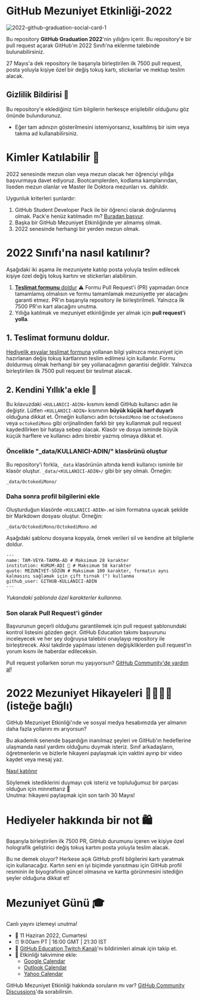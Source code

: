 # GitHub Mezuniyet Etkinliği-2022

![2022-github-graduation-social-card-1](/assets/GHG_Blog_1.jpg)



Bu repository **GitHub Graduation 2022**'nin yıllığını içerir. Bu repository'e bir pull request açarak GitHub'ın 2022 Sınıfı'na eklenme talebinde bulunabilirsiniz. 

27 Mayıs'a dek repository ile başarıyla birleştirilen ilk 7500 pull request, posta yoluyla kişiye özel bir değiş tokuş kartı, stickerlar ve mektup teslim alacak.


## Gizlilik Bildirisi 👀
Bu repository'e eklediğiniz tüm bilgilerin herkesçe erişilebilir olduğunu göz önünde bulundurunuz.

- Eğer tam adınızın gösterilmesini istemiyorsanız, kısaltılmış bir isim veya takma ad kullanabilirsiniz.

# Kimler Katılabilir 📝
2022 senesinde mezun olan veya mezun olacak her öğrenciyi yıllığa başvurmaya davet ediyoruz. Bootcamplerden, kodlama kamplarından, liseden mezun olanlar ve Master ile Doktora mezunları vs. dahildir.

Uygunluk kriterleri şunlardır:
1. GitHub Student Developer Pack ile bir öğrenci olarak doğrulanmış olmak. Pack'e henüz katılmadın mı? [Buradan başvur](https://education.github.com/discount_requests/student_application?utm_source=2022-06-11-GitHubGraduation).
2. Başka bir GitHub Mezuniyet Etkinliğinde yer almamış olmak.
3. 2022 senesinde herhangi bir yerden mezun olmak.

# 2022 Sınıfı'na nasıl katılınır?
Aşağıdaki iki aşama ile mezuniyete katılıp posta yoluyla teslim edilecek kişiye özel değiş tokuş kartını ve stickerları alabilirsin.

1. [**Teslimat formunu** doldur](https://airtable.com/shrVMo8ItH4wjsO9f)
 ⚠️ Formu Pull Request'i (PR) yapmadan önce tamamlamış olmalısın ve formu tamamlamak mezuniyette yer alacağını garanti etmez. PR'ın başarıyla repository ile birleştirilmeli. Yalnızca ilk 7500 PR'ın kart alacağını unutma.
2. Yıllığa katılmak ve mezuniyet etkinliğinde yer almak için **pull request'i yolla**.

## 1. Teslimat formunu doldur.
[Hediyelik eşyalar teslimat formuna](https://airtable.com/shrVMo8ItH4wjsO9f) yollanan bilgi yalnızca mezuniyet için hazırlanan değiş tokuş kartlarının teslim edilmesi için kullanılır. Formu doldurmuş olmak herhangi bir şey yollanacağının garantisi değildir. Yalnızca birleştirilen ilk 7500 pull request bir teslimat alacak.

## 2. Kendini Yıllık'a ekle 🏫
Bu kılavuzdaki `<KULLANICI-ADIN>` kısmını kendi GitHub kullanıcı adın ile değiştir. Lütfen `<KULLANICI-ADIN>` kısmının **büyük küçük harf duyarlı** olduğuna dikkat et. Örneğin kullanıcı adın `OctokediMono` ise `octokedimono` veya `octokediMono` gibi orijinalinden farklı bir şey kullanmak pull request kaydedilirken bir hataya sebep olacak. Klasör ve dosya isminde büyük küçük harflere ve kullanıcı adını birebir yazmış olmaya dikkat et.

### Öncelikle "_data/KULLANICI-ADIN/" klasörünü oluştur
Bu repository'i forkla, `_data` klasörünün altında kendi kullanıcı isminle bir klasör oluştur. `_data/<KULLANICI-ADIN>/` gibi bir şey olmalı. Örneğin:

```
_data/OctokediMono/
```
### Daha sonra profil bilgilerini ekle
Oluşturduğun klasörde `<KULLANICI-ADIN>.md` isim formatına uyacak şekilde bir Markdown dosyası oluştur. Örneğin:

```
_data/OctokediMono/OctokediMono.md
```
Aşağıdaki şablonu dosyana kopyala, örnek verileri sil ve kendine ait bilgilerle doldur.
```
---
name: TAM-VEYA-TAKMA-AD # Maksimum 28 karakter
institution: KURUM-ADI 🚩 # Maksimum 58 karakter
quote: MEZUNİYET-SÖZÜN # Maksimum 100 karakter, formatın aynı kalmasını sağlamak için çift tırnak (") kullanma
github_user: GITHUB-KULLANICI-ADIN
---
```

_Yukarıdaki şablonda özel karakterler kullanma._

### Son olarak Pull Request'i gönder
Başvurunun geçerli olduğunu garantilemek için pull request şablonundaki kontrol listesini gözden geçir. GitHub Education takımı başvurunu inceleyecek ve her şey doğruysa talebini onaylayıp repository ile birleştirecek. Aksi takdirde yapılması istenen değişikliklerden pull request'in yorum kısmı ile haberdar edileceksin.

Pull request yollarken sorun mu yaşıyorsun? [GitHub Community'de yardım al](https://github.com/orgs/github-community/discussions/categories/github-education)!

# 2022 Mezuniyet Hikayeleri 👩‍🏫👨‍🏫 (isteğe bağlı)
GitHub Mezuniyet Etkinliği'nde ve sosyal medya hesabımızda yer almanın daha fazla yollarını mı arıyorsun?



Bu akademik senende başardığın inanılmaz şeyleri ve GitHub'ın hedeflerine ulaşmanda nasıl yardımı olduğunu duymak isteriz. Sınıf arkadaşların, öğretmenlerin ve bizlerle hikayeni paylaşmak için vaktini ayırıp bir video kaydet veya mesaj yaz.  

[Nasıl katılınır](https://drive.google.com/file/d/1AcgUKLXx6WIC5s4eanzOfj8EsiYHARrt/view?usp=sharing)
 
Söylemek istediklerini duymayı çok isteriz ve topluluğumuz bir parçası olduğun için minnettarız 💖  
Unutma: hikayeni paylaşmak için son tarih 30 Mayıs! 
 


# Hediyeler hakkında bir not 🛍
Başarıyla birleştirilen ilk 7500 PR, GitHub durumunu içeren ve kişiye özel holografik geliştirici değiş tokuş kartını posta yoluyla teslim alacak.

Bu ne demek oluyor? Herkese açık GitHub profil bilgilerini kartı yaratmak için kullanacağız. Kartın seni en iyi biçimde yansıtması için GitHub profil resminin ile biyografinin güncel olmasına ve kartta görünmesini istediğin şeyler olduğuna dikkat et!

# Mezuniyet Günü 🎓
Canlı yayını izlemeyi unutma! 

- 📆 11 Haziran 2022, Cumartesi
- ⏰ 9:00am PT | 16:00 GMT | 21:30 IST
- 📍 [GitHub Education Twitch Kanalı](https://twitch.tv/githubeducation)'nı bildirimleri almak için takip et.
- 📎 Etkinliği takvimine ekle:
  - [Google Calendar](https://calendar.google.com/calendar/render?action=TEMPLATE&dates=20220611T160000Z%2F20220611T180000Z&details=&location=https%3A%2F%2Fwww.twitch.tv%2Fgithubeducation&text=%F0%9F%8E%89%F0%9F%8E%8A%20GitHub%20Graduation%202022%20%F0%9F%8E%89%F0%9F%8E%8A)
  - [Outlook Calendar](https://outlook.live.com/calendar/0/deeplink/compose?allday=false&body=&enddt=2022-06-11T18%3A00%3A00%2B00%3A00&location=https%3A%2F%2Fwww.twitch.tv%2Fgithubeducation&path=%2Fcalendar%2Faction%2Fcompose&rru=addevent&startdt=2022-06-11T16%3A00%3A00%2B00%3A00&subject=%F0%9F%8E%89%F0%9F%8E%8A%20GitHub%20Graduation%202022%20%F0%9F%8E%89%F0%9F%8E%8A)
  - [Yahoo Calendar](https://calendar.yahoo.com/?desc=&dur=&et=20220611T180000Z&in_loc=https%3A%2F%2Fwww.twitch.tv%2Fgithubeducation&st=20220611T160000Z&title=%F0%9F%8E%89%F0%9F%8E%8A%20GitHub%20Graduation%202022%20%F0%9F%8E%89%F0%9F%8E%8A&v=60)

GitHub Mezuniyet Etkinliği hakkında soruların mı var? [GitHub Community Discussions](https://github.com/orgs/github-community/discussions/categories/github-education)'da sorabilirsin.
